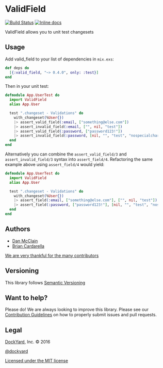# ValidField

[![Build Status](https://travis-ci.org/DockYard/valid_field.svg?branch=master)](https://travis-ci.org/DockYard/valid_field)
[![Inline docs](http://inch-ci.org/github/dockyard/valid_field.svg?branch=master)](http://inch-ci.org/github/dockyard/valid_field)

ValidField allows you to unit test changesets

## Usage

Add valid_field to your list of dependencies in `mix.exs`:

```elixir
def deps do
  [{:valid_field, "~> 0.4.0", only: :test}]
end
```

Then in your unit test:

```elixir
defmodule App.UserTest do
  import ValidField
  alias App.User

  test ".changeset - Validations" do
    with_changeset(%User{})
    |> assert_valid_field(:email, ["something@else.com"])
    |> assert_invalid_field(:email, ["", nil, "test"])
    |> assert_valid_field(:password, ["password123!"])
    |> assert_invalid_field(:password, [nil, "", "test", "nospecialcharacters1", "nonumber!"])
  end
end
```

Alternatively you can combine the `assert_valid_field/3` and
`assert_invalid_field/3` syntax into `assert_field/4`. Refactoring the
same example above using `assert_field/4` would yield:

```elixir
defmodule App.UserTest do
  import ValidField
  alias App.User

  test ".changeset - Validations" do
    with_changeset(%User{})
    |> assert_field(:email, ["something@else.com"], ["", nil, "test"])
    |> assert_field(:password, ["password123!"], [nil, "", "test", "nospecialcharacters1", "nonumber!"])
  end
end
```

## Authors

* [Dan McClain](http://twitter.com/_danmcclain)
* [Brian Cardarella](http://twitter.com/bcardarella)

[We are very thankful for the many contributors](https://github.com/DockYard/valid_field/graphs/contributors)

## Versioning

This library follows [Semantic Versioning](http://semver.org)

## Want to help?

Please do! We are always looking to improve this library. Please see our
[Contribution Guidelines](https://github.com/DockYard/valid_field/blob/master/CONTRIBUTING.md)
on how to properly submit issues and pull requests.

## Legal

[DockYard](http://dockyard.com/), Inc. &copy; 2016

[@dockyard](http://twitter.com/DockYard)

[Licensed under the MIT license](http://www.opensource.org/licenses/mit-license.php)
